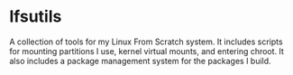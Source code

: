 lfsutils
========

A collection of tools for my Linux From Scratch system.
It includes scripts for mounting partitions I use, kernel virtual
mounts, and entering chroot.
It also includes a package management system for the packages I
build. 
